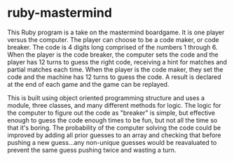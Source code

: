 # ruby-mastermind
This Ruby program is a take on the mastermind boardgame. It is one player versus the computer. The player can choose to be a code maker, or code breaker. The code is 4 digits long comprised of the numbers 1 through 6. When the player is the code breaker, the computer sets the code and the player has 12 turns to guess the right code, receiving a hint for matches and partial matches each time. When the player is the code maker, they set the code and the machine has 12 turns to guess the code. A result is declared at the end of each game and the game can be replayed. 

This is built using object oriented programming structure and uses a module, three classes, and many different methods for logic. The logic for the computer to figure out the code as "breaker" is simple, but effective enough to guess the code enough times to be fun, but not all the time so that it's boring. The probability of the computer solving the code could be improved by adding all prior guesses to an array and checking that before pushing a new guess...any non-unique guesses would be reavaluated to prevent the same guess pushing twice and wasting a turn.
